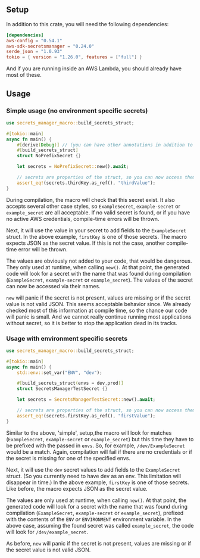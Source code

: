 ## Setup

In addition to this crate, you will need the following dependencies:

```toml
[dependencies]
aws-config = "0.54.1"
aws-sdk-secretsmanager = "0.24.0"
serde_json = "1.0.93"
tokio = { version = "1.26.0", features = ["full"] }
```

And if you are running inside an AWS Lambda, you should already have most of these.

## Usage

### Simple usage (no environment specific secrets)

```rust
use secrets_manager_macro::build_secrets_struct;

#[tokio::main]
async fn main() {
    #[derive(Debug)] // (you can have other annotations in addition to build_secrets_struct)
    #[build_secrets_struct]
    struct NoPrefixSecret {}

    let secrets = NoPrefixSecret::new().await;

    // secrets are properties of the struct, so you can now access them
    assert_eq!(secrets.thirdKey.as_ref(), "thirdValue");
}
```

During compilation, the macro will check that this secret exist. It also accepts several other case styles, so `ExampleSecret`, `example-secret` or `example_secret`
are all acceptable. If no valid secret is found, or if you have no active AWS credentials, compile-time errors will be thrown.

Next, it will use the value in your secret to add fields to the `ExampleSecret` struct. In the above example, `firstKey` is one of those
secrets. The macro expects JSON as the secret value. If this is not the case, another compile-time error will be thrown.

The values are obviously not added to your code, that would be dangerous. They only used at runtime, when calling `new()`. 
At that point, the generated code will look for a secret with the name that was found during compilation (`ExampleSecret`, `example-secret` or `example_secret`).
The values of the secret can now be accessed via their names.

`new` will panic if the secret is not present, values are missing or if the secret value is not valid JSON.
This seems acceptable behavior since. We already checked most of this information at compile time, so the chance our code will panic is small.
And we cannot really continue running most applications without secret, so it is better to stop the application dead in its tracks.

### Usage with environment specific secrets

```rust
use secrets_manager_macro::build_secrets_struct;

#[tokio::main]
async fn main() {
    std::env::set_var("ENV", "dev");

    #[build_secrets_struct(envs = dev,prod)]
    struct SecretsManagerTestSecret {}

    let secrets = SecretsManagerTestSecret::new().await;

    // secrets are properties of the struct, so you can now access them
    assert_eq!(secrets.firstKey.as_ref(), "firstValue");
}
```

Similar to the above, 'simple', setup,the macro will look for matches (`ExampleSecret`, `example-secret` or `example_secret`) but this
time they have to be prefixed with the passed in `envs`. So, for example, `/dev/ExampleSecret` would be a match.
Again, compilation will fail if there are no credentials or if the secret is missing for one of the specified envs.

Next, it will use the `dev` secret values to add fields to the `ExampleSecret` struct. (So you currently need to have dev as an env. This limitation will disappear in time.)
In the above example, `firstKey` is one of those secrets. Like before, the macro expects JSON as the secret value.

The values are only used at runtime, when calling `new()`. At that point, the generated code will look for a secret with the name that
was found during compilation (`ExampleSecret`, `example-secret` or `example_secret`), prefixed with the contents of the `ENV` _or_ `ENVIRONMENT` environment variable.
In the above case, assuming the found secret was called `example_secret`, the code will look for `/dev/example_secret`. 

As before, `new` will panic if the secret is not present, values are missing or if the secret value is not valid JSON.
